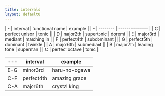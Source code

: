 ```yaml
---
title: intervals
layout: default0
---
```

| - | interval | functional name | example |
| - | -------- | --------------- |
| C | perfect unison | tonic ||
| D | major2th | supertonic | doremi |
| E | major3rd | mediant | marching in |
| F | perfect4th | subdominant ||
| G | perfect5th | dominant | twinkle |
| A | major6th | submediant ||
| B | major7th | leading tone | superman |
| C | perfect octave | tonic ||


| --- | interval | example |
| --- | -------- | ------- |
| E-G | minor3rd | haru-no-ogawa |
| C-F | perfect4th | amazing grace |
| C-A | major6th | crystal king |
